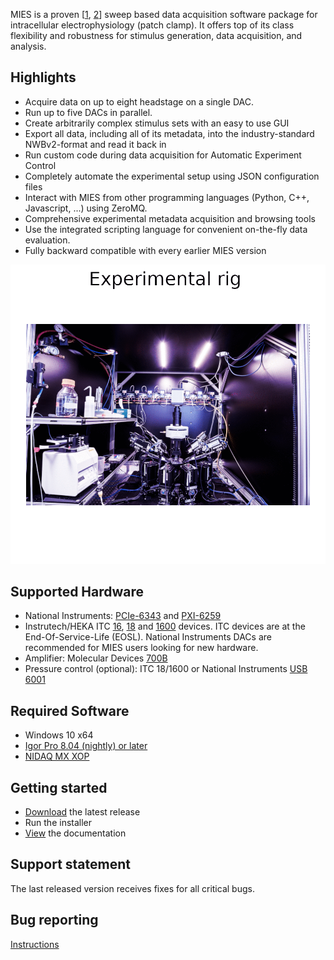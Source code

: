 MIES is a proven \[[1](https://doi.org/10.1038/s41593-019-0417-0),
[2](https://elifesciences.org/articles/37349)\] sweep based data acquisition
software package for intracellular electrophysiology (patch clamp). It offers
top of its class flexibility and robustness for stimulus generation, data
acquisition, and analysis.

## Highlights

- Acquire data on up to eight headstage on a single DAC.
- Run up to five DACs in parallel.
- Create arbitrarily complex stimulus sets with an easy to use GUI
- Export all data, including all of its metadata, into the industry-standard NWBv2-format and read it back in
- Run custom code during data acquisition for Automatic Experiment Control
- Completely automate the experimental setup using JSON configuration files
- Interact with MIES from other programming languages (Python, C++, Javascript, ...) using ZeroMQ.
- Comprehensive experimental metadata acquisition and browsing tools
- Use the integrated scripting language for convenient on-the-fly data evaluation.
- Fully backward compatible with every earlier MIES version

![Slideshow showing the main graphical user interfaces of MIES in Igor Pro](Packages/Artwork/readme-teaser.gif)

## Supported Hardware

- National Instruments:
  [PCIe-6343](https://www.ni.com/en-us/support/model.pcie-6343.html)
  and [PXI-6259](https://www.ni.com/en-us/support/model.pxi-6259.html)
- Instrutech/HEKA ITC [16](http://www.heka.com/downloads/hardware/manual/itc16.pdf),
  [18](http://www.heka.com/downloads/hardware/manual/m_itc18.pdf) and
  [1600](http://www.heka.com/downloads/hardware/manual/m_itc1600.pdf) devices.
  ITC devices are at the End-Of-Service-Life (EOSL). National Instruments DACs are recommended for MIES users looking
  for new hardware.
- Amplifier: Molecular Devices [700B](https://www.moleculardevices.com/products/axon-patch-clamp-system/amplifiers/axon-instruments-patch-clamp-amplifiers)
- Pressure control (optional): ITC 18/1600 or National Instruments [USB 6001](https://www.ni.com/en-us/support/model.usb-6001.html)

## Required Software

- Windows 10 x64
- [Igor Pro 8.04 (nightly) or later](https://www.wavemetrics.com/)
- [NIDAQ MX XOP](https://www.wavemetrics.com/products/nidaqtools/nidaqtools.htm)

## Getting started

- [Download](https://github.com/AllenInstitute/MIES/releases/tag/latest) the latest release
- Run the installer
- [View](https://alleninstitute.github.io/MIES/user.html) the documentation

## Support statement

The last released version receives fixes for all critical bugs.

## Bug reporting

[Instructions](https://alleninstitute.github.io/MIES/reportingbugs.html)
